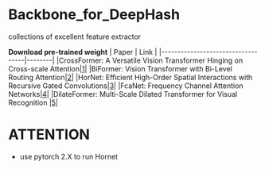 # Backbone_for_DeepHash
collections of excellent feature extractor

**Download pre-trained weight**
| Paper | Link |
|-----------------------------------|--------|
|CrossFormer: A Versatile Vision Transformer Hinging on Cross-scale Attention|[1](https://github.com/cheerss/CrossFormer)|
|BiFormer: Vision Transformer with Bi-Level Routing Attention|[2](https://github.com/rayleizhu/BiFormer)|
|HorNet: Efficient High-Order Spatial Interactions with Recursive Gated Convolutions|[3](https://github.com/raoyongming/HorNet)|
|FcaNet: Frequency Channel Attention Networks|[4](https://github.com/cfzd/FcaNet)|
|DilateFormer: Multi-Scale Dilated Transformer for Visual Recognition |[5](https://github.com/JIAOJIAYUASD/dilateformer)|

# ATTENTION
* use pytorch 2.X to run Hornet
